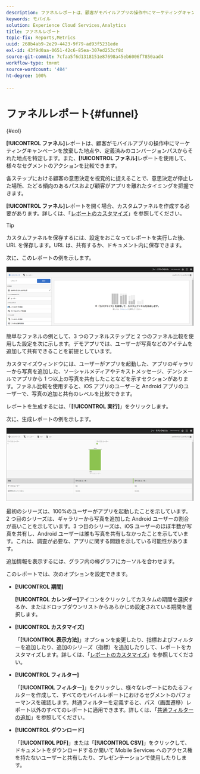 ```yaml
---
description: ファネルレポートは、顧客がモバイルアプリの操作中にマーケティングキャンペーンを放棄した地点や、定義済みのコンバージョンパスからそれた地点を特定します。また、ファネルレポートを使用して、様々なセグメントのアクションを比較できます。
keywords: モバイル
solution: Experience Cloud Services,Analytics
title: ファネルレポート
topic-fix: Reports,Metrics
uuid: 268b4ab9-2e29-4423-9f79-ad93f5231ede
exl-id: 43f9d0aa-0651-42c6-85ea-307ed253cf8d
source-git-commit: 7cfaa5f6d1318151e87698a45eb6006f7850aad4
workflow-type: tm+mt
source-wordcount: '484'
ht-degree: 100%

---
```


# ファネルレポート{#funnel}

{#eol}

**[!UICONTROL ファネル]**&#x200B;レポートは、顧客がモバイルアプリの操作中にマーケティングキャンペーンを放棄した地点や、定義済みのコンバージョンパスからそれた地点を特定します。また、**[!UICONTROL ファネル]**&#x200B;レポートを使用して、様々なセグメントのアクションを比較できます。

各ステップにおける顧客の意思決定を視覚的に捉えることで、意思決定が停止した場所、たどる傾向のあるパスおよび顧客がアプリを離れたタイミングを把握できます。

**[!UICONTROL ファネル]**&#x200B;レポートを開く場合、カスタムファネルを作成する必要があります。詳しくは、「[レポートのカスタマイズ](/help/using/usage/reports-customize/reports-customize.md)」を参照してください。

>[!TIP]
>
>カスタムファネルを保存するには、設定をおこなってレポートを実行した後、URL を保存します。URL は、共有するか、ドキュメント内に保存できます。

次に、このレポートの例を示します。

![](assets/funnel_create.png)

簡単なファネルの例として、3 つのファネルステップと 2 つのファネル比較を使用した設定を次に示します。デモアプリでは、ユーザーが写真などのアイテムを追加して共有できることを前提としています。

カスタマイズウィンドウには、ユーザーがアプリを起動した、アプリのギャラリーから写真を追加した、ソーシャルメディアやテキストメッセージ、デンシメールでアプリから 1 つ以上の写真を共有したことなどを示すセクションがあります。ファネル比較を使用すると、iOS アプリのユーザーと Android アプリのユーザーで、写真の追加と共有のレベルを比較できます。

レポートを生成するには、「**[!UICONTROL 実行]**」をクリックします。

次に、生成レポートの例を示します。

![](assets/funnel.png)

最初のシリーズは、100%のユーザーがアプリを起動したことを示しています。2 つ目のシリーズは、ギャラリーから写真を追加した Android ユーザーの割合が高いことを示しています。3 つ目のシリーズは、iOS ユーザーのほぼ半数が写真を共有し、Android ユーザーは誰も写真を共有しなかったことを示しています。これは、調査が必要な、アプリに関する問題を示している可能性があります。

追加情報を表示するには、グラフ内の棒グラフにカーソルを合わせます。

このレポートでは、次のオプションを設定できます。

* **[!UICONTROL 期間]**

   **[!UICONTROL カレンダー]**&#x200B;アイコンをクリックしてカスタムの期間を選択するか、またはドロップダウンリストからあらかじめ設定されている期間を選択します。
* **[!UICONTROL カスタマイズ]**

   「**[!UICONTROL 表示方法]**」オプションを変更したり、指標およびフィルターを追加したり、追加のシリーズ（指標）を追加したりして、レポートをカスタマイズします。詳しくは、「[レポートのカスタマイズ](/help/using/usage/reports-customize/reports-customize.md)」を参照してください。
* **[!UICONTROL フィルター]**

   「**[!UICONTROL フィルター]**」をクリックし、様々なレポートにわたるフィルターを作成して、すべてのモバイルレポートにおけるセグメントのパフォーマンスを確認します。共通フィルターを定義すると、パス（画面遷移）レポート以外のすべてのレポートに適用できます。詳しくは、「[共通フィルターの追加](/help/using/usage/reports-customize/t-sticky-filter.md)」を参照してください。
* **[!UICONTROL ダウンロード]**

   「**[!UICONTROL PDF]**」または「**[!UICONTROL CSV]**」をクリックして、ドキュメントをダウンロードするか開いて Mobile Services へのアクセス権を持たないユーザーと共有したり、プレゼンテーションで使用したりします。
